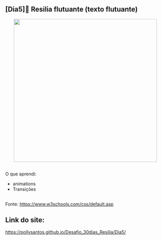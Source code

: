 ## [Dia5]🔘 Resilia flutuante (texto flutuante)

<div align="center">
  <img height="450em" src="https://user-images.githubusercontent.com/99842806/161791941-6a9fbfbe-3cd3-4128-ba06-54e7e419a002.gif"/>
</div>

##

O que aprendi:

- animations
- Transições


##

Fonte:
https://www.w3schools.com/css/default.asp

## Link do site:
https://pollysantos.github.io/Desafio_30dias_Resilia/Dia5/
